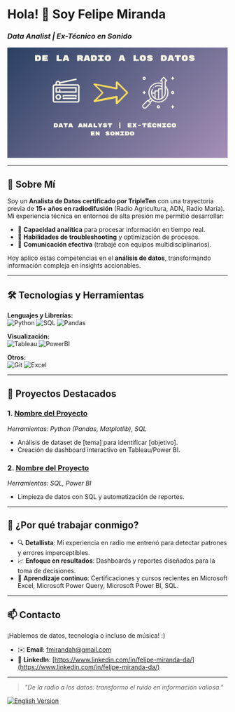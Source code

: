 # Hola! 👋 Soy Felipe Miranda
### *Data Analist | Ex-Técnico en Sonido*
![Banner](https://github.com/WyldeBlack/WyldeBlack/blob/main/github_banner.png)  

---
## 🚀 **Sobre Mí**  
Soy un **Analista de Datos certificado por TripleTen** con una trayectoria previa de **15+ años en radiodifusión** (Radio Agricultura, ADN, Radio María). Mi experiencia técnica en entornos de alta presión me permitió desarrollar:  
- 🎯 **Capacidad analítica** para procesar información en tiempo real.  
- 🔧 **Habilidades de troubleshooting** y optimización de procesos.  
- 📢 **Comunicación efectiva** (trabajé con equipos multidisciplinarios).  

Hoy aplico estas competencias en el **análisis de datos**, transformando información compleja en insights accionables.  

---
## 🛠 **Tecnologías y Herramientas**  

**Lenguajes y Librerías:**  
![Python](https://img.shields.io/badge/Python-3776AB?style=flat-square&logo=python&logoColor=white)
![SQL](https://img.shields.io/badge/SQL-4479A1?style=flat-square&logo=postgresql&logoColor=white)
![Pandas](https://img.shields.io/badge/Pandas-150458?style=flat-square&logo=pandas&logoColor=white)  

**Visualización:**  
![Tableau](https://img.shields.io/badge/Tableau-E97627?style=flat-square&logo=tableau&logoColor=white)
![PowerBI](https://img.shields.io/badge/PowerBI-F2C811?style=flat-square&logo=powerbi&logoColor=black)  

**Otros:**  
![Git](https://img.shields.io/badge/Git-F05032?style=flat-square&logo=git&logoColor=white)
![Excel](https://img.shields.io/badge/Excel-217346?style=flat-square&logo=microsoftexcel&logoColor=white)  

---

## 📂 **Proyectos Destacados**  

### 1. [Nombre del Proyecto](https://github.com/tu-usuario/repo)  
*Herramientas: Python (Pandas, Matplotlib), SQL*  
- Análisis de dataset de [tema] para identificar [objetivo].  
- Creación de dashboard interactivo en Tableau/Power BI.  

### 2. [Nombre del Proyecto](https://github.com/tu-usuario/repo)  
*Herramientas: SQL, Power BI*  
- Limpieza de datos con SQL y automatización de reportes.  

---

## 🌟 **¿Por qué trabajar conmigo?**  
- 🔍 **Detallista**: Mi experiencia en radio me entrenó para detectar patrones y errores imperceptibles.  
- 📈 **Enfoque en resultados**: Dashboards y reportes diseñados para la toma de decisiones.  
- 🌱 **Aprendizaje continuo**: Certificaciones y cursos recientes en Microsoft Excel, Microsoft Power Query, Microsoft Power BI, SQL.  

---

## 📫 **Contacto**  
¡Hablemos de datos, tecnología o incluso de música! :)  
- ✉️ **Email**: [fmirandah@gmail.com](mailto:fmirandah@gmail.com)  
- 💼 **LinkedIn**: [https://www.linkedin.com/in/felipe-miranda-da/](https://www.linkedin.com/in/felipe-miranda-da/)

---

> *"De la radio a los datos: transformo el ruido en información valiosa."*  

[![English Version](https://img.shields.io/badge/Read_in_English-FFFFFF?style=for-the-badge&logoColor=blue)](README_EN.md)  
